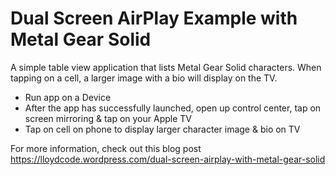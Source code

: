 # Dual Screen AirPlay Example with Metal Gear Solid
A simple table view application that lists Metal Gear Solid characters. When tapping on a cell, a larger image with a bio will display on the TV. 

- Run app on a Device
- After the app has successfully launched, open up control center, tap on screen mirroring & tap on your Apple TV
- Tap on cell on phone to display larger character image & bio on TV

For more information, check out this blog post https://lloydcode.wordpress.com/dual-screen-airplay-with-metal-gear-solid
